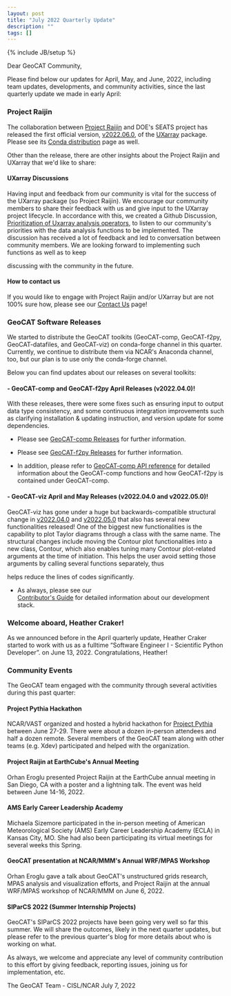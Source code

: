 ```yaml
---
layout: post
title: "July 2022 Quarterly Update"
description: ""
tags: []
---
```

{% include JB/setup %}

Dear GeoCAT Community,

Please find below our updates for April, May, and June, 2022, including 
team updates, developments, and community activities, since the last 
quarterly update we made in early April:  


### Project Raijin

The collaboration between [Project Raijin](https://raijin.ucar.edu/) and 
DOE's SEATS project has released the first official version, 
[v2022.06.0](https://github.com/UXARRAY/uxarray/releases/tag/v.2022.6.0), of 
the [UXarray](https://uxarray.readthedocs.io/en/latest/index.html) package. 
Please see its [Conda distribution](https://anaconda.org/conda-forge/uxarray)
page as well.

Other than the release, there are other insights about the Project Raijin and 
UXarray that we'd like to share:

#### UXarray Discussions

Having input and feedback from our community is vital for the success of the 
UXarray package (so Project Raijin). We encourage our community members to share 
their feedback with us and give input to the UXarray project lifecycle. In 
accordance with this, we created a Github Discussion, [Prioritization of Uxarray 
analysis operators](https://github.com/UXARRAY/uxarray/discussions/46), to listen 
to our community's priorities with the data analysis functions to be implemented. 
The discussion has received a lot of feedback and led to conversation between 
community members. We are looking forward to implementing such functions as well as to keep 

discussing with the community in the future.

#### How to contact us

If you would like to engage with Project Raijin and/or UXarray but are not
100% sure how, please see our
[Contact Us](https://raijin.ucar.edu/contact.html) page!


### GeoCAT Software Releases

We started to distribute the GeoCAT toolkits (GeoCAT-comp, GeoCAT-f2py, 
GeoCAT-datafiles, and GeoCAT-viz) on conda-forge channel in this quarter. 
Currently, we continue to distribute them via NCAR's Anaconda channel, too, but 
our plan is to use only the conda-forge channel.

Below you can find updates about our releases on several toolkits:

#### - GeoCAT-comp and GeoCAT-f2py April Releases (v2022.04.0)!
With these releases, there were some fixes such as ensuring input 
to output data type consistency, and some continuous integration improvements
such as clarifying installation & updating instruction, and version update for 
some dependencies.

- Please see
  [GeoCAT-comp Releases](https://github.com/NCAR/geocat-comp/releases)
  for further information.

- Please see
  [GeoCAT-f2py Releases](https://github.com/NCAR/geocat-f2py/releases)
  for further information.

- In addition, please refer to
  [GeoCAT-comp API reference](https://geocat-comp.readthedocs.io/en/latest/api.html)
  for detailed information about the GeoCAT-comp functions and how GeoCAT-f2py
  is contained under GeoCAT-comp.

#### - GeoCAT-viz April and May Releases (v2022.04.0 and v2022.05.0)!
GeoCAT-viz has gone under a huge but backwards-compatible structural change 
in [v2022.04.0](https://github.com/NCAR/geocat-viz/releases/tag/v2022.04.0) 
and [v2022.05.0](https://github.com/NCAR/geocat-viz/releases/tag/v2022.05.0)
that also has several new functionalities released! One of the biggest new 
functionalities is the capability to plot Taylor diagrams through a class 
with the same name. The structural changes include moving the Contour plot 
functionalities into a new class, Contour, which also enables tuning many 
Contour plot-related arguments at the time of initiation. This helps the user 
avoid setting those arguments by calling several functions separately, thus 

helps reduce the lines of codes significantly.

- As always, please see our  
[Contributor's Guide](https://geocat.ucar.edu/pages/contributing.html) 
for detailed information about our development stack.


### Welcome aboard, Heather Craker!

As we announced before in the April quarterly update, Heather Craker started 
to work with us as a fulltime “Software Engineer I - Scientific Python Developer”.
on June 13, 2022. Congratulations, Heather!


### Community Events

The GeoCAT team engaged with the community through 
several activities during this past quarter:

#### Project Pythia Hackathon

NCAR/VAST organized and hosted a hybrid hackathon for [Project 
Pythia](https://projectpythia.org/) between June 27-29. There were about a dozen 
in-person attendees and half a dozen remote. Several members of the GeoCAT team 
along with other teams (e.g. Xdev) participated and helped with the organization.

#### Project Raijin at EarthCube's Annual Meeting

Orhan Eroglu presented Project Raijin at the EarthCube annual meeting in
San Diego, CA with a poster and a lightning talk. The event was held between
June 14-16, 2022.

#### AMS Early Career Leadership Academy

Michaela Sizemore participated in the in-person meeting of American Meteorological 
Society (AMS) Early Career Leadership Academy (ECLA) in Kansas City, MO. She had 
also been participating its virtual meetings for several weeks this Spring.

#### GeoCAT presentation at NCAR/MMM's Annual WRF/MPAS Workshop

Orhan Eroglu gave a talk about GeoCAT's unstructured grids research, MPAS 
analysis and visualization efforts, and Project Raijin at the annual WRF/MPAS 
workshop of NCAR/MMM on June 6, 2022.

#### SIParCS 2022 (Summer Internship Projects)

GeoCAT's SIParCS 2022 projects have been going very well so far this summer. 
We will share the outcomes, likely in the next quarter updates, but please 
refer to the previous quarter's blog for more details about who is working on 
what.

As always, we welcome and appreciate any level of community contribution to 
this effort by giving feedback, reporting issues, joining us for implementation,
etc.

The GeoCAT Team - CISL/NCAR
July 7, 2022 
